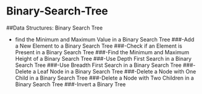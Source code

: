 # Binary-Search-Tree

##Data Structures: Binary Search Tree
* find the Minimum and Maximum Value in a Binary Search Tree
###-Add a New Element to a Binary Search Tree
###-Check if an Element is Present in a Binary Search Tree
###-Find the Minimum and Maximum Height of a Binary Search Tree
###-Use Depth First Search in a Binary Search Tree
###-Use Breadth First Search in a Binary Search Tree
###-Delete a Leaf Node in a Binary Search Tree
###-Delete a Node with One Child in a Binary Search Tree
###-Delete a Node with Two Children in a Binary Search Tree
###-Invert a Binary Tree 
